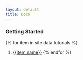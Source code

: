 ```yaml
---
layout: default
title: Docs
---
```


### Getting Started

{% for item in site.data.tutorials %}
  1. [{{item.name}}]({{item.link}})
{% endfor %}

  